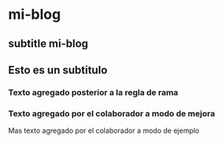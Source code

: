 # mi-blog

## subtitle mi-blog
## Esto es un subtitulo

### Texto agregado posterior a la regla de rama

### Texto agregado por el colaborador a modo de mejora
Mas texto agregado por el colaborador a modo de ejemplo